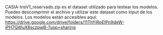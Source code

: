 CASIA-IrisV1_reservado.zip es el dataset utilizado para testear los modelos. Puedes descomprimir el archivo y utilizar este dataset como input de los modelos. Los modelos están accesibles aquí: https://drive.google.com/drive/folders/11ThYiRoEIPn9deW-iPH7QWuX8sczpwB-?usp=sharing
